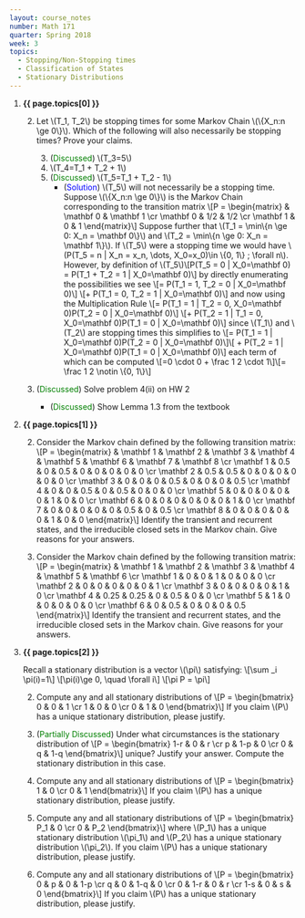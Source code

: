 ```yaml
---
layout: course_notes
number: Math 171
quarter: Spring 2018
week: 3
topics:
  - Stopping/Non-Stopping times
  - Classification of States
  - Stationary Distributions
---
```


1. **{{ page.topics[0] }}**

    2. Let \\(T\_1, T\_2\\) be stopping times for some Markov Chain \\(\\{X\_n:n \ge 0\\}\\). Which of the following will also necessarily be stopping times? Prove your claims.

        3. (<font color="green">Discussed</font>) \\(T\_3=5\\)
        3. \\(T\_4=T\_1 + T\_2 + 1\\)
        3. (<font color="green">Discussed</font>) \\(T\_5=T\_1 + T\_2 - 1\\)
            * (<font color="blue">Solution</font>) \\(T\_5\\) will not necessarily be a stopping time. Suppose \\(\\{X\_n:n \ge 0\\}\\) is the Markov Chain corresponding to the transition matrix \\[P = \begin{matrix} & \mathbf 0 & \mathbf 1 \cr \mathbf 0 & 1/2 & 1/2 \cr \mathbf 1 & 0 & 1 \end{matrix}\\] Suppose further that \\(T_1 = \min\\{n \ge 0: X\_n = \mathbf 0\\}\\) and \\(T_2 = \min\\{n \ge 0: X\_n = \mathbf 1\\}\\). If \\(T\_5\\) were a stopping time we would have \\(P(T\_5 = n \| X\_n = x\_n, \dots, X\_0=x\_0)\in \\{0, 1\\} \; \forall n\\). However, by definition of \\(T\_5\\)\\[P(T\_5 = 0 \| X\_0=\mathbf 0) = P(T\_1 + T\_2 = 1 \| X\_0=\mathbf 0)\\] by directly enumerating the possibilities we see \\[= P(T\_1 = 1, T\_2 = 0 \| X\_0=\mathbf 0)\\] \\[+ P(T\_1 = 0, T\_2 = 1 \| X\_0=\mathbf 0)\\] and now using the Multiplication Rule \\[= P(T\_1 = 1 \| T\_2 = 0, X\_0=\mathbf 0)P(T\_2 = 0 \| X\_0=\mathbf 0)\\] \\[+ P(T\_2 = 1 \| T\_1 = 0, X\_0=\mathbf 0)P(T\_1 = 0 \| X\_0=\mathbf 0)\\] since \\(T\_1\\) and \\(T\_2\\) are stopping times this simplifies to \\[= P(T\_1 = 1 \| X\_0=\mathbf 0)P(T\_2 = 0 \| X\_0=\mathbf 0)\\]\\[ + P(T\_2 = 1 \| X\_0=\mathbf 0)P(T\_1 = 0 \| X\_0=\mathbf 0)\\] each term of which can be computed \\[=0 \cdot 0 + \frac 1 2 \cdot 1\\]\\[= \frac 1 2 \notin \\{0, 1\\}\\]


    2. (<font color="green">Discussed</font>) Solve problem 4(ii) on HW 2
        * (<font color="green">Discussed</font>) Show Lemma 1.3 from the textbook

1. **{{ page.topics[1] }}**

    2. Consider the Markov chain defined by the following transition matrix: \\[P = \begin{matrix} & \mathbf 1 & \mathbf 2 & \mathbf 3 & \mathbf 4 & \mathbf 5 & \mathbf 6 & \mathbf 7 & \mathbf 8 \cr \mathbf 1 & 0.5 & 0 & 0.5 & 0 & 0 & 0 & 0 & 0 \cr \mathbf 2 & 0.5 & 0.5 & 0 & 0 & 0 & 0 & 0 & 0 \cr \mathbf 3 & 0 & 0 & 0 & 0.5 & 0 & 0 & 0 & 0.5 \cr \mathbf 4 & 0 & 0 & 0.5 & 0 & 0.5 & 0 & 0 & 0 \cr \mathbf 5 & 0 & 0 & 0 & 0 & 0 & 1 & 0 & 0 \cr \mathbf 6 & 0 & 0 & 0 & 0 & 0 & 0 & 1 & 0 \cr \mathbf 7 & 0 & 0 & 0 & 0 & 0 & 0.5 & 0 & 0.5 \cr \mathbf 8 & 0 & 0 & 0 & 0 & 0 & 1 & 0 & 0 \end{matrix}\\] Identify the transient and recurrent states, and the irreducible closed sets in the Markov chain. Give reasons for your answers.

    2. Consider the Markov chain defined by the following transition matrix: \\[P = \begin{matrix} & \mathbf 1 & \mathbf 2 & \mathbf 3 & \mathbf 4 & \mathbf 5 & \mathbf 6 \cr \mathbf 1 & 0 & 0 & 1 & 0 & 0 & 0 \cr \mathbf 2 & 0 & 0 & 0 & 0 & 0 & 1 \cr \mathbf 3 & 0 & 0 & 0 & 0 & 1 & 0 \cr \mathbf 4 & 0.25 & 0.25 & 0 & 0.5 & 0 & 0 \cr \mathbf 5 & 1 & 0 & 0 & 0 & 0 & 0 \cr \mathbf 6 & 0 & 0.5 & 0 & 0 & 0 & 0.5 \end{matrix}\\] Identify the transient and recurrent states, and the irreducible closed sets in the Markov chain. Give reasons for your answers.

1. **{{ page.topics[2] }}**

    Recall a stationary distribution is a vector \\(\pi\\) satisfying: \\[\sum \_i \pi(i)=1\\] \\[\pi(i)\ge 0, \quad \forall i\\] \\[\pi P = \pi\\]

    2. Compute any and all stationary distributions of \\[P = \begin{bmatrix} 0 & 0 & 1 \cr 1 & 0 & 0 \cr 0 & 1 & 0 \end{bmatrix}\\] If you claim \\(P\\) has a unique stationary distribution, please justify.

    2. (<font color="green">Partially Discussed</font>) Under what circumstances is the stationary distribution of \\[P = \begin{bmatrix} 1-r & 0 & r \cr p & 1-p & 0 \cr 0 & q & 1-q \end{bmatrix}\\] unique? Justify your answer. Compute the stationary distribution in this case.

    2. Compute any and all stationary distributions of \\[P = \begin{bmatrix} 1 & 0 \cr 0 & 1 \end{bmatrix}\\] If you claim \\(P\\) has a unique stationary distribution, please justify.

    2. Compute any and all stationary distributions of \\[P = \begin{bmatrix} P\_1 & 0 \cr 0 & P\_2 \end{bmatrix}\\] where \\(P\_1\\) has a unique stationary distribution \\(\pi\_1\\) and \\(P\_2\\) has a unique stationary distribution \\(\pi\_2\\). If you claim \\(P\\) has a unique stationary distribution, please justify.

    2. Compute any and all stationary distributions of \\[P = \begin{bmatrix} 0 & p & 0 & 1-p \cr q & 0 & 1-q & 0 \cr 0 & 1-r & 0 & r \cr 1-s & 0 & s & 0 \end{bmatrix}\\] If you claim \\(P\\) has a unique stationary distribution, please justify.
